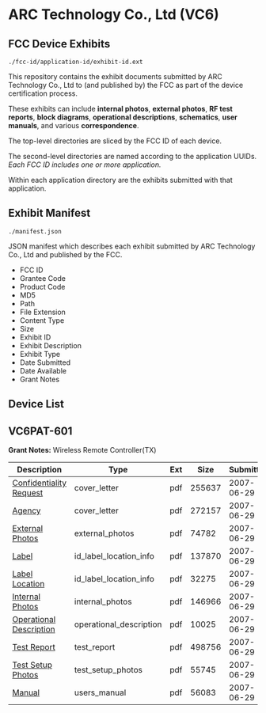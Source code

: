 # ARC Technology Co., Ltd (VC6)
## FCC Device Exhibits

```
./fcc-id/application-id/exhibit-id.ext
```

This repository contains the exhibit documents submitted by ARC Technology Co., Ltd to (and published by) the FCC as part of the device certification process.

These exhibits can include **internal photos**, **external photos**, **RF test reports**, **block diagrams**, **operational descriptions**, **schematics**, **user manuals**, and various **correspondence**.

The top-level directories are sliced by the FCC ID of each device.

The second-level directories are named according to the application UUIDs. *Each FCC ID includes one or more application.*

Within each application directory are the exhibits submitted with that application. 

## Exhibit Manifest

```
./manifest.json
```

JSON manifest which describes each exhibit submitted by ARC Technology Co., Ltd and published by the FCC.

- FCC ID
- Grantee Code
- Product Code
- MD5
- Path
- File Extension
- Content Type
- Size
- Exhibit ID
- Exhibit Description
- Exhibit Type
- Date Submitted
- Date Available
- Grant Notes

## Device List
## VC6PAT-601
**Grant Notes:** Wireless Remote Controller(TX)

| Description | Type | Ext | Size | Submitted | Available |
| ----------- | ---- | --- | ---- | --------- | --------- |
| [Confidentiality Request](VC6PAT-601/d21a9270db2658e465121204ac529616/809836.pdf) | cover_letter | pdf | 255637 | 2007-06-29 | 2007-06-29 |
| [Agency](VC6PAT-601/d21a9270db2658e465121204ac529616/809837.pdf) | cover_letter | pdf | 272157 | 2007-06-29 | 2007-06-29 |
| [External Photos](VC6PAT-601/d21a9270db2658e465121204ac529616/809827.pdf) | external_photos | pdf | 74782 | 2007-06-29 | 2007-06-29 |
| [Label](VC6PAT-601/d21a9270db2658e465121204ac529616/809828.pdf) | id_label_location_info | pdf | 137870 | 2007-06-29 | 2007-06-29 |
| [Label Location](VC6PAT-601/d21a9270db2658e465121204ac529616/809829.pdf) | id_label_location_info | pdf | 32275 | 2007-06-29 | 2007-06-29 |
| [Internal Photos](VC6PAT-601/d21a9270db2658e465121204ac529616/809830.pdf) | internal_photos | pdf | 146966 | 2007-06-29 | 2007-06-29 |
| [Operational Description](VC6PAT-601/d21a9270db2658e465121204ac529616/809831.pdf) | operational_description | pdf | 10025 | 2007-06-29 | 2007-06-29 |
| [Test Report](VC6PAT-601/d21a9270db2658e465121204ac529616/809833.pdf) | test_report | pdf | 498756 | 2007-06-29 | 2007-06-29 |
| [Test Setup Photos](VC6PAT-601/d21a9270db2658e465121204ac529616/809834.pdf) | test_setup_photos | pdf | 55745 | 2007-06-29 | 2007-06-29 |
| [Manual](VC6PAT-601/d21a9270db2658e465121204ac529616/809835.pdf) | users_manual | pdf | 56083 | 2007-06-29 | 2007-06-29 |
